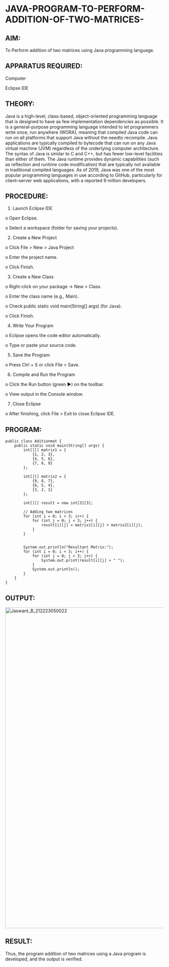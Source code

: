 # JAVA-PROGRAM-TO-PERFORM-ADDITION-OF-TWO-MATRICES-

## AIM:
To Perform addition of two matrices using Java programming language.

## APPARATUS REQUIRED:

Computer

Eclipse IDE

## THEORY:

Java is a high-level, class-based, object-oriented programming language that is designed to have as few implementation dependencies as possible. It is a general-purpose programming language intended to let programmers write once, run anywhere (WORA), meaning that compiled Java code can run on all platforms that support Java without the needto recompile. Java applications are typically compiled to bytecode that can run on any Java virtual machine (JVM) regardless of the underlying computer architecture. The syntax of Java is similar to C and C++, but has fewer low-level facilities than either of them. The Java runtime provides dynamic capabilities (such as reflection and runtime code modification) that are typically not available in traditional compiled languages. As of 2019, Java was one of the most popular programming languages in use according to GitHub, particularly for client–server web applications, with a reported 9 million developers.


## PROCEDURE:

1. Launch Eclipse IDE

o Open Eclipse.

o Select a workspace (folder for saving your projects).

2. Create a New Project

o Click File > New > Java Project

o Enter the project name.

o Click Finish.

3. Create a New Class 

o Right-click on your package → New > Class.

o Enter the class name (e.g., Main).

o Check public static void main(String[] args) (for Java).

o Click Finish.

4. Write Your Program

o Eclipse opens the code editor automatically.

o Type or paste your source code.

5. Save the Program

o Press Ctrl + S or click File > Save.

6. Compile and Run the Program

o Click the Run button (green ▶) on the toolbar.

o View output in the Console window.

7. Close Eclipse

o After finishing, click File > Exit to close Eclipse IDE.


## PROGRAM:
```
public class Aditionmat {
    public static void main(String[] args) {
        int[][] matrix1 = {
            {1, 2, 3},
            {4, 5, 6},
            {7, 8, 9}
        };

        int[][] matrix2 = {
            {9, 8, 7},
            {6, 5, 4},
            {3, 2, 1}
        };

        int[][] result = new int[3][3]; 

        // Adding two matrices
        for (int i = 0; i < 3; i++) {
            for (int j = 0; j < 3; j++) {
                result[i][j] = matrix1[i][j] + matrix2[i][j];
            }
        }

        
        System.out.println("Resultant Matrix:");
        for (int i = 0; i < 3; i++) {
            for (int j = 0; j < 3; j++) {
                System.out.print(result[i][j] + " ");
            }
            System.out.println(); 
        }
    }
}

```

## OUTPUT:
<img width="1919" height="1017" alt="Jaswant_B_212223050022" src="https://github.com/user-attachments/assets/15bd5b17-a9fb-490b-bd92-527607ccdcdd" />

## RESULT:

Thus, the program addition of two matrices using a Java program is developed, and the output is verified. 


